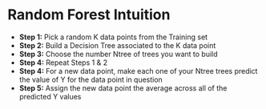 # Random Forest Intuition
- **Step 1:** Pick a random K data points from the Training set
- **Step 2:** Build a Decision Tree associated to the K data point
- **Step 3:** Choose the number Ntree of trees you want to build
- **Step 4:** Repeat Steps 1 & 2
- **Step 4:** For a new data point, make each one of your Ntree trees predict the value of Y for the data point in question
- **Step 5:** Assign the new data point the average across all of the predicted Y values